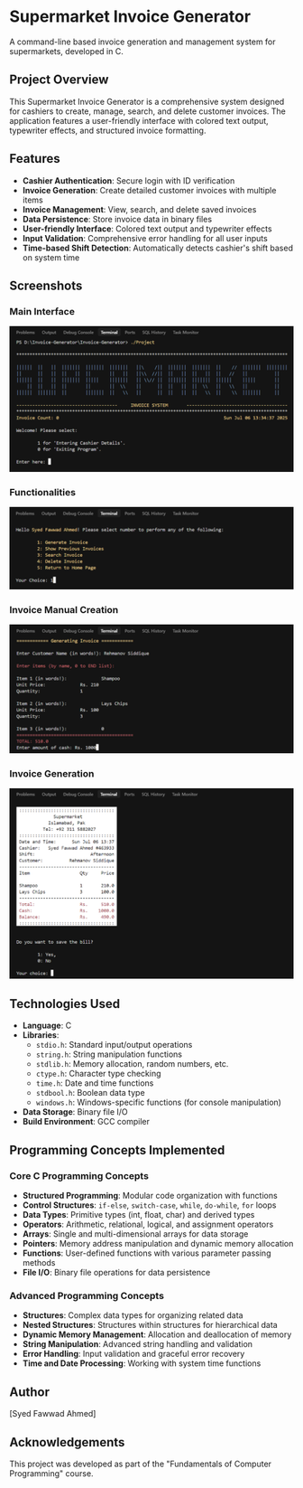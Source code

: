 # Supermarket Invoice Generator

A command-line based invoice generation and management system for supermarkets, developed in C.

## Project Overview

This Supermarket Invoice Generator is a comprehensive system designed for cashiers to create, manage, search, and delete customer invoices. The application features a user-friendly interface with colored text output, typewriter effects, and structured invoice formatting.

## Features

- **Cashier Authentication**: Secure login with ID verification
- **Invoice Generation**: Create detailed customer invoices with multiple items
- **Invoice Management**: View, search, and delete saved invoices
- **Data Persistence**: Store invoice data in binary files
- **User-friendly Interface**: Colored text output and typewriter effects
- **Input Validation**: Comprehensive error handling for all user inputs
- **Time-based Shift Detection**: Automatically detects cashier's shift based on system time

## Screenshots

### Main Interface
![Main Interface](Screenshots/Screenshot%202025-07-06%20133505.png)

### Functionalities
![Functionalities](Screenshots/Screenshot%202025-07-06%20133551.png)

### Invoice Manual Creation
![Invoice Manual Creation](Screenshots/Screenshot%202025-07-06%20133811.png)

### Invoice Generation
![Invoice Generation](Screenshots/Screenshot%202025-07-06%20134046.png)

## Technologies Used

- **Language**: C
- **Libraries**:
  - `stdio.h`: Standard input/output operations
  - `string.h`: String manipulation functions
  - `stdlib.h`: Memory allocation, random numbers, etc.
  - `ctype.h`: Character type checking
  - `time.h`: Date and time functions
  - `stdbool.h`: Boolean data type
  - `windows.h`: Windows-specific functions (for console manipulation)
- **Data Storage**: Binary file I/O
- **Build Environment**: GCC compiler

## Programming Concepts Implemented

### Core C Programming Concepts
- **Structured Programming**: Modular code organization with functions
- **Control Structures**: `if-else`, `switch-case`, `while`, `do-while`, `for` loops
- **Data Types**: Primitive types (int, float, char) and derived types
- **Operators**: Arithmetic, relational, logical, and assignment operators
- **Arrays**: Single and multi-dimensional arrays for data storage
- **Pointers**: Memory address manipulation and dynamic memory allocation
- **Functions**: User-defined functions with various parameter passing methods
- **File I/O**: Binary file operations for data persistence

### Advanced Programming Concepts
- **Structures**: Complex data types for organizing related data
- **Nested Structures**: Structures within structures for hierarchical data
- **Dynamic Memory Management**: Allocation and deallocation of memory
- **String Manipulation**: Advanced string handling and validation
- **Error Handling**: Input validation and graceful error recovery
- **Time and Date Processing**: Working with system time functions

## Author

[Syed Fawwad Ahmed]

## Acknowledgements

This project was developed as part of the "Fundamentals of Computer Programming" course.